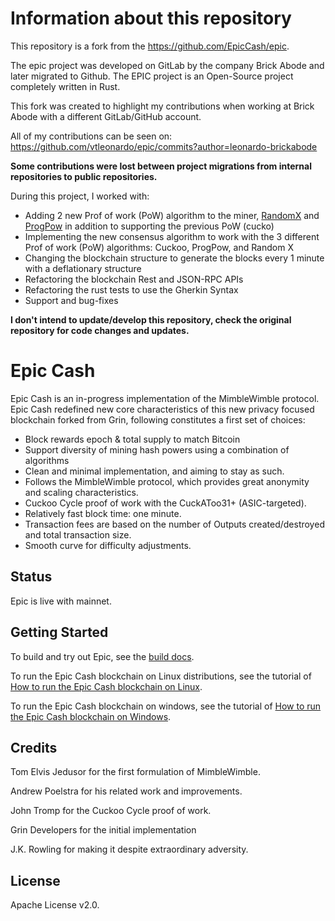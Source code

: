 # Information about this repository

This repository is a fork from the https://github.com/EpicCash/epic. 

The epic project was developed on GitLab by the company Brick Abode and later migrated to Github. The EPIC project is an Open-Source project completely written in Rust.

This fork was created to highlight my contributions when working at Brick Abode with a different GitLab/GitHub account. 

All of my contributions can be seen on:
https://github.com/vtleonardo/epic/commits?author=leonardo-brickabode

**Some contributions were lost between project migrations from internal repositories to public repositories.**

During this project, I worked with:
- Adding 2 new Prof of work (PoW) algorithm to the miner, [RandomX](https://github.com/tevador/RandomX) and [ProgPow](https://github.com/ifdefelse/ProgPOW) in addition to supporting the previous PoW (cucko) 
- Implementing the new consensus algorithm to work with the 3 different Prof of work (PoW) algorithms: Cuckoo, ProgPow, and Random X
- Changing the blockchain structure to generate the blocks every 1 minute with a deflationary structure
- Refactoring the blockchain Rest and JSON-RPC APIs
- Refactoring the rust tests to use the Gherkin Syntax
- Support and bug-fixes

**I don't intend to update/develop this repository, check the original repository for code changes and updates.**

# Epic Cash

Epic Cash is an in-progress implementation of the MimbleWimble protocol. Epic Cash redefined new core characteristics of this new privacy focused blockchain forked from Grin, following constitutes a first set of choices:

  * Block rewards epoch & total supply to match Bitcoin
  * Support diversity of mining hash powers using a combination of algorithms
  * Clean and minimal implementation, and aiming to stay as such.
  * Follows the MimbleWimble protocol, which provides great anonymity and scaling characteristics.
  * Cuckoo Cycle proof of work with the CuckAToo31+ (ASIC-targeted).
  * Relatively fast block time: one minute.
  * Transaction fees are based on the number of Outputs created/destroyed and total transaction size.
  * Smooth curve for difficulty adjustments.

## Status

Epic is live with mainnet.

## Getting Started

To build and try out Epic, see the [build docs](doc/build.md).

To run the Epic Cash blockchain on Linux distributions, see the tutorial of [How to run the Epic Cash blockchain on Linux](doc/running.org).

To run the Epic Cash blockchain on windows, see the tutorial of [How to run the Epic Cash blockchain on Windows](doc/windows.org).

## Credits

Tom Elvis Jedusor for the first formulation of MimbleWimble.

Andrew Poelstra for his related work and improvements.

John Tromp for the Cuckoo Cycle proof of work.

Grin Developers for the initial implementation

J.K. Rowling for making it despite extraordinary adversity.

## License

Apache License v2.0.

